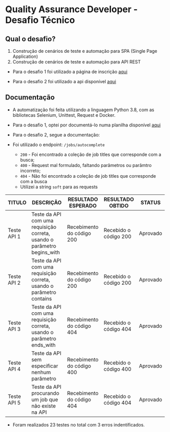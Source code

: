 # Quality Assurance Developer - Desafio Técnico
## Qual o desafio?
1. Construção de cenários de teste e automação para SPA (Single Page Application)
1. Construção de cenários de teste e automação para API REST

- Para o desafio 1 foi utilizado a página de inscrição [aqui](https://staging.app.betrybe.com/registration)

- Para o desafio 2 foi utilizado a api disponível [aqui](https://github.com/workforce-data-initiative/skills-api/wiki/API-Overview)

## Documentação
- A automatização foi feita utilizando a linguagem Python 3.8, com as bibliotecas Selenium, Unittest, Request e Docker.
- Para o desafio 1, optei por documentá-lo numa planilha disponível [aqui](https://docs.google.com/spreadsheets/d/1hcY6FdQRpDHv2tyX1igscUWxdQNrfLTO_6LdIl6lGTc/edit#gid=0)
- Para o desafio 2, segue a documentação:

- Foi utilizado o endpoint: `/jobs/autocomplete`
  - `200` - Foi encontrado a coleção de job titles que corresponde com a busca;
  - `400` - Request mal formulado, faltando parâmetros ou parâmtro incorreto;
  - `404` - Não foi encontrado a coleção de job titles que corresponde com a busca
  - Utilizei a string `soft` para as requests





|TITULO|DESCRIÇÃO|RESULTADO ESPERADO|RESULTADO OBTIDO|STATUS|
| --- | --- | --- | --- | --- |
|Teste API 1|Teste da API com uma requisição correta, usando o parâmetro begins_with|Recebimento do código 200|Recebido o código 200| Aprovado|
|Teste API 2|Teste da API com uma requisição correta, usando o parâmetro contains|Recebimento do código 200|Recebido o código 200| Aprovado|
|Teste API 3|Teste da API com uma requisição correta, usando o parâmetro ends_with|Recebimento do código 404|Recebido o código 404| Aprovado|
|Teste API 4|Teste da API sem especificar nenhum parâmetro|Recebimento do código 400|Recebido o código 400| Aprovado|
|Teste API 5|Teste da API procurando um job que não existe na API|Recebimento do código 404|Recebido o código 404| Aprovado|

- Foram realizados 23 testes no total com 3 erros indentificados.